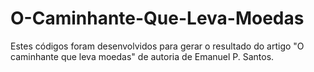 # O-Caminhante-Que-Leva-Moedas
Estes códigos foram desenvolvidos para gerar o resultado do artigo "O caminhante que leva moedas" de autoria de Emanuel P. Santos.
